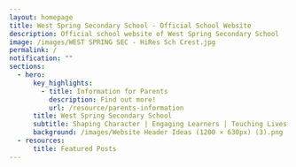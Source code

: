 ```yaml
---
layout: homepage
title: West Spring Secondary School - Official School Website
description: Official school website of West Spring Secondary School
image: /images/WEST SPRING SEC - HiRes Sch Crest.jpg
permalink: /
notification: ""
sections:
  - hero:
      key_highlights:
        - title: Information for Parents
          description: Find out more!
          url: /resource/parents-information
      title: West Spring Secondary School
      subtitle: Shaping Character | Engaging Learners | Touching Lives
      background: /images/Website Header Ideas (1200 × 630px) (3).png
  - resources:
      title: Featured Posts
---
```


